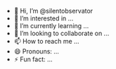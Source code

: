 - 👋 Hi, I’m @silentobservator
- 👀 I’m interested in ...
- 🌱 I’m currently learning ...
- 💞️ I’m looking to collaborate on ...
- 📫 How to reach me ...
- 😄 Pronouns: ...
- ⚡ Fun fact: ...

<!---
silentobservator/silentobservator is a ✨ special ✨ repository because its `README.md` (this file) appears on your GitHub profile.
You can click the Preview link to take a look at your changes.
--->
